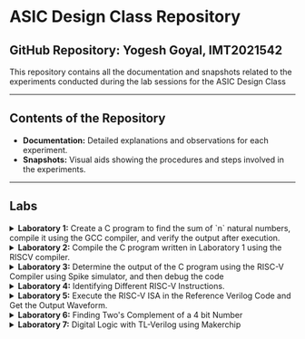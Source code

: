 # ASIC Design Class Repository

## GitHub Repository: Yogesh Goyal, IMT2021542

This repository contains all the documentation and snapshots related to the experiments conducted during the lab sessions for the ASIC Design Class

---

## Contents of the Repository

- **Documentation:** Detailed explanations and observations for each experiment.
- **Snapshots:** Visual aids showing the procedures and steps involved in the experiments.

---

## Labs
<details>
<summary><strong>Laboratory 1:</strong> Create a C program to find the sum of `n` natural numbers, compile it using the GCC compiler, and verify the output after execution.</summary>

### Step-by-Step Procedure:

**Step 1:** Create a new `sum1ton.c` file in the specified directory (asic_flow) in a Linux environment using gedit editor.
![Step 1](./Lab1/1.png)

- Save your C program
![2.png](./Lab1/2.png)

**Step 2:** Compile the source code `sum1ton.c` using gcc compiler (`gcc sum1ton.c`) which will generate an executable a.out file. Run the executable file(`./a.out`) in terminal window to view the output.
![3.png](./Lab1/3.png)

**Observation** 
- Sum of first 100 natural numbers come out to be 5050

</details>

<details>
<summary><strong>Laboratory 2:</strong> Compile the C program written in Laboratory 1 using the RISCV compiler.</summary>

### Step-by-Step Procedure:

# **Compilation using O1 flag**

**Step 1:** Compile `sum1ton.c` using RISCV Compiler using the command given below
```bash
riscv64-unknown-elf-gcc -O1 -mabi=lp64-march=rv64i -o sum1ton.o  sum1ton.c
```

- `riscv64-unknown-elf-gcc`: The compiler for RISC-V 64-bit target.
- `O1`: Applies moderate optimizations for a good balance between performance and compilation time.
- `mabi=lp64`: Specifies the ABI (Application Binary Interface) as LP64, meaning "Long and Pointer are 64-bit."
- `march=rv64i`: Sets the architecture to RISC-V 64-bit with the RV64I instruction set.
- `o sum1ton.o`: Outputs the compiled code to a file named sum1ton.o.
- `sum1ton.c`: The source file to be compiled.


- Also to check whether sum1ton.o has been created or not type the following command
```bash
ls -ltr sum1ton.o
```

![Step 1](./Lab2/5.png)

**Step 2:** To generate the assembly code of the c program written type the following command in a new terminal window
```bash
riscv64-unknown-elf-objdump -d sum1ton.o
```
![Step 1](./Lab2/4.png)

![Step 1](./Lab2/6.png)
- It will give a bunch of assembly language code

**Step 3:** Use pipe less command with the command used in step 2 as shown below which allows us to scroll through the output interactively.

```bash
riscv64-unknown-elf-objdump -d sum1ton.o | less
```
- The assembly version of the C program is displayed. Type /main to navigate to the section of the code related to the main function (int main()).

![Step 1](./Lab2/7.png)
![Step 1](./Lab2/8.png)

- To determine the number of instructions in the "main" section, you can either count each instruction individually or use an alternative method: subtract the address of the first instruction in the subsequent section from the address of the first instruction in the "main" section. Then, divide the result by 4, as each instruction occupies 4 bytes in a byte-addressable memory system.

![Step 1](./Lab2/10.jpg)

- No of instructions in the main function comes out to be (0x101C0 - 0x10184)/4 = 0x3C/4 = 0xF = 15 instructions

# **Compilation using Ofast flag**

**Step 4:** Repeat Step1 and instead of O1 flag use Ofast Flag and follow all the steps after that in the similar manner
```bash
riscv64-unknown-elf-gcc -Ofast -mabi=lp64-march=rv64i -o sum1ton.o  sum1ton.c
```
![Step 1](./Lab2/9.png)
![Step 1](./Lab2/11.jpg)

- Generate the assembly code for the file and observe that the number of bytes utilized decreases from 15 to 12.

**Observation** 
- **O1**: Provides moderate optimizations, balancing performance and compilation time, and adheres strictly to standards.
- **Ofast**: Applies aggressive optimizations for maximum performance, but might break some programs as it may not follow all standards.
</details>

<details>
<summary><strong>Laboratory 3:</strong> Determine the output of the C program using the RISC-V Compiler using Spike simulator, and then debug the code</summary>

### Step-by-Step Procedure:

# **Compilation**

**Step 1:** Compile `sum1ton.c` using RISCV Compiler using the command given below
```bash
riscv64-unknown-elf-gcc -O1 -mabi=lp64-march=rv64i -o sum1ton.o  sum1ton.c
```
**Step 2:** Now we have compiled our program using RISCV compiler and we need to run in order to get the output 
similar to the ./a.out we do using gcc compiler. To do that use Spike Simulator and type the following command 
given below

```bash
spike pk sum1ton.o
```

![Step 1](./Lab3/1.png)

**Observation** 
- We have verified that output is same using the gcc and the riscv compiler

# **Debugging**

## Debugging the Assembly Code

![Step 1](./Lab3/2.png)

To debug the assembly code of your compiled C program using the Spike simulator, follow these steps:

**Step 1:** Run the following command given below
```bash
spike -d pk sum1ton.o
```

- `spike`: The Spike RISC-V simulator.
- `d`: Starts the simulator in debug mode.
- `pk`: Proxy kernel, a small environment that provides minimal OS services.
- `sum1ton.o`: The compiled object file of your C program.

We will let the Spike debugger run until it reaches the 100b0 instruction within the main function by running the command given below. From there, we will proceed with manual debugging, checking the a2 register before and after execution.To move on to next instruction press Enter

```bash
until pc 0 100b0
```
To check a registers Value type the following command 
```bash
reg 0 a2
```

![Step 1](./Lab3/3.png)

**Observation**
- Notably, the lui a2, 0x1 instruction changes the a2 register's value from `0x0000000000000000` to `0x0000000000001000`.

Next, we will manually debug the instruction addi sp, sp, -16, which reduces the stack pointer (sp) by 16. To do this run all the instructions till 100b8 by using the following command
```bash
until pc 0 100b8
```
To check stack pointer's Value type the following command 
```bash
reg 0 sp
```
![Step 1](./Lab3/4.png)

![Step 1](./Lab3/5.jpeg) 
![Step 1](./Lab3/6.jpeg)

**Observation**
- In the assembly code, it's evident that the stack pointer's value is being decreased by `0x10` in hexadecimal notation. This hexadecimal value translates to a reduction of 16 in decimal notation. Thus, the stack pointer is effectively being reduced by `16` units in decimal form.

</details>

<details>
<summary><strong>Laboratory 4:</strong> Identifying Different RISC-V Instructions.</summary>

![Step 1](./Lab4/1.png)

# RISC-V Instruction Formats


**RISC-V architecture employs a variety of instruction formats to accommodate different types of operations. The six main formats are R-Type, I-Type, S-Type, B-Type, U-Type, and J-Type, each tailored for specific purposes like arithmetic, logical operations, immediate values, branching, memory access, and jumps. Below is a brief description of each format and its usage**

## R Type
- 'R' stands for register which means that operations are carried on the Registers and not on memory location
- This format encompasses arithmetic and logical operations.
- Suitable for operations involving three registers.
- The R-type format includes fields for two source registers, one destination register, a function code, and an opcode.
  - **Examples:** ADD, SUB, OR, XOR, AND etc.
  - **Format:**
    ```
    funct7 (7 bits): Function code for more instruction details.
    rs2 (5 bits): Second source register.
    rs1 (5 bits): First source register.
    funct3 (3 bits): Function code for basic instruction details.
    rd (5 bits): Destination register.
    opcode (7 bits): Base operation code for R-type instructions.
    ```

## I Type
- I stand for immediate which means that operations use Registers and Immediate value for their execution and are not related with memory location
- Commonly used for arithmetic with immediate values, load operations, and certain branch instructions.
- The I-type format includes fields for a source register, destination register, an immediate value, a function code, and an opcode.
  - **Format:**
    ```
    immediate (12 bits): Immediate value for operations.
    rs1 (5 bits): Source register.
    funct3 (3 bits): Function code for instruction details.
    rd (5 bits): Destination register.
    opcode (7 bits): Base operation code for I-type instructions.
    ```

## S Type
- S stands for Store, meaning it stores register values into memory.
- The S-type format includes fields for two source registers, an immediate value for the memory offset, a function code, and an opcode.
  - **Format:**
    ```
    imm[11:5] (7 bits): Upper 7 bits of the immediate value.
    rs2 (5 bits): Second source register (data to be stored).
    rs1 (5 bits): First source register (base address register).
    funct3 (3 bits): Function code for instruction details.
    imm[4:0] (5 bits): Lower 5 bits of the immediate value.
    opcode (7 bits): Base operation code for S-type instructions.
    ```

## B Type
- B-type instructions manage conditional branch operations, altering the flow of execution based on comparisons between two registers.
- The B-type format includes fields for two source registers, an immediate value for the branch offset, a function code, and an opcode.
  - **Format:**
    ```
    imm[12] (1 bit): The 12th bit of the immediate value.
    imm[10:5] (6 bits): The 10th to 5th bits of the immediate value.
    rs2 (5 bits): Second source register.
    rs1 (5 bits): First source register.
    funct3 (3 bits): Function code for instruction details.
    imm[4:1] (4 bits): The 4th to 1st bits of the immediate value.
    imm[11] (1 bit): The 11th bit of the immediate value.
    opcode (7 bits): Base operation code for B-type instructions.
    ```

## U Type
- U-type instructions deal with large immediate values, typically for loading upper immediate values or computing addresses.
- The U-type format includes fields for a destination register, a large immediate value, and an opcode.
  - **Format:**
    ```
    immediate[31:12] (20 bits): The upper 20 bits of the immediate value.
    rd (5 bits): Destination register.
    opcode (7 bits): Base operation code for U-type instructions.
    ```

## J Type
- J-type instructions handle jump operations, allowing for altering the program control flow by jumping to a specific address.
- These are used for unconditional jumps, such as calling functions or implementing loops.
  - **Format:**
    ```
    imm[20] (1 bit): The 20th bit of the immediate value.
    imm[10:1] (10 bits): The 10th to 1st bits of the immediate value.
    imm[11] (1 bit): The 11th bit of the immediate value.
    imm[19:12] (8 bits): The 19th to 12th bits of the immediate value.
    rd (5 bits): Destination register where the return address is stored.
    opcode (7 bits): Operation code for J-type instructions.
    ```

## Analyzing and Decoding each Instruction given to us
```
ADD r0, r1, r2
SUB r2, r0, r1
AND r1, r0, r2
OR r8, r1, r5
XOR r8, r0, r4
SLT r0, r1, r4
ADDI r2, r2, 5
SW r2, r0, 4
SRL r6, r1, r1
BNE r0, r0, 20
BEQ 10, r0, 15
LW r3, r1, 2
SLL r5, r1, r1
```
```
1. ADD r0, r1, r2
```
- Opcode for ADD = 0110011
- rd = r0 = 00000
- rs1 = r1 = 00001
- rs2 = r2 = 00010
- func3 = 000
- func7 = 0000000
- Instruction Type- R Type
- **32-bit Instruction:** `0000000_00010_00001_000_00000_0110011`
```
2. SUB r2, r0, r1
```
- Opcode for SUB = 0110011
- rd = r2 = 00010
- rs1 = r0 = 00000
- rs2 = r1 = 00001
- func3 = 000
- func7 = 0100000
- Instruction Type- R Type
- **32-bit Instruction:** `0100000_00001_00000_000_00010_0110011`
```
3. AND r1, r0, r2
```
- Opcode for AND = 0110011
- rd = r1 = 00001
- rs1 = r0 = 00000
- rs2 = r2 = 00010
- func3 = 111
- func7 = 0000000
- Instruction Type- R Type
- **32-bit Instruction:** `0000000_00010_00000_111_00001_0110011`
```
4. OR r8, r1, r5
```
- Opcode for OR = 0110011
- rd = r8 = 01000
- rs1 = r1 = 00001
- rs2 = r5 = 00101
- func3 = 110
- func7 = 0000000
- Instruction Type- R Type
- **R Type 32-bit Instruction:** `0000000_00101_00001_110_01000_0110011`
```
5. XOR r8, r0, r4
```
- Opcode for XOR = 0110011
- rd = r8 = 01000
- rs1 = r0 = 00000
- rs2 = r4 = 00100
- func3 = 100
- func7 = 0000000
- Instruction Type- R Type
- **32-bit Instruction:** `0000000_00100_00000_100_01000_0110011`
```
6. SLT r0, r1, r4
```
- Opcode for SLT = 0110011
- rd = r0 = 00000
- rs1 = r1 = 00001
- rs2 = r4 = 00100
- func3 = 010
- func7 = 0000000
- Instruction Type- R Type
- **32-bit Instruction:** `0000000_00100_00001_010_00000_0110011`
```
7. ADDI r2, r2, 5
```
- Opcode for ADDI = 0010011
- rd = r2 = 00010
- rs1 = r2 = 00010
- imm = 000000000101
- func3 = 000
- Instruction Type- I Type
- **I Type 32-bit Instruction:** `000000000101_00010_000_00010_0010011`
```
8. SW r2, r0, 4
```
- Opcode for SW = 0100011
- rs1 = r0 = 00000
- rs2 = r2 = 00010
- imm = 0000000 0100
- func3 = 010
- Instruction Type- S Type
- **32-bit Instruction:** `0000000_00010_00000_010_00100_0100011`
```
9. SRL r6, r1, r1
```
- Opcode for SRL = 0110011
- rd = r6 = 00110
- rs1 = r1 = 00001
- rs2 = r1 = 00001
- func3 = 101
- func7 = 0000000
- Instruction Type- R Type
- **32-bit Instruction:** `0000000_00001_00001_101_00110_0110011`
```
10. BNE r0, r0, 20
```
- Opcode for BNE = 1100011
- rs1 = r0 = 00000
- rs2 = r0 = 00000
- imm[12:1] = 20 = 000000010100
- func3 = 001
- Instruction Type- B Type
- **32-bit Instruction:** `0_000001_00000_00000_001_0100_0_1100011`
```
11. BEQ r0, r0, 15
```
- Opcode for BEQ = 1100011
- rs1 = r0 = 00000
- rs2 = r0 = 00000
- Imm[12:1] = 15 = 000000001111
- func3 = 000
- Instruction Type- B Type
- **32-bit Instruction:** `0_000000_00000_00000_000_1111_0_1100011`
```
12. LW r3, r1, 2
```
- Opcode for LW = 0000011
- rd = r3 = 00011
- rs1 = r1 = 00001
- imm = 000000000010
- func3 = 010
- Instruction Type- I Type
- **32-bit Instruction:** `000000000010_00001_010_00011_0000011`
```
13. SLL r5, r1, r1
```
- Opcode for SLL = 0110011
- rd = r5 = 00101
- rs1 = r1 = 00001
- rs2 = r1 = 00001
- func3 = 001
- func7 = 0000000
- Instruction Type- R Type
- **32-bit Instruction:** `0000000_00001_00001_001_00101_0110011`

| Instruction | Type | 32-bit Representation                      | Hexadecimal Notation  |
|-------------|------|-------------------------------------------|-----------------------|
| ADD r0, r1, r2 | R    | 0000000_00010_00001_000_00000_0110011     | 0x00208033            |
| SUB r2, r0, r1 | R    | 0100000_00001_00000_000_00010_0110011     | 0x40100133            |
| AND r1, r0, r2 | R    | 0000000_00010_00000_111_00001_0110011     | 0x002070B3            |
| OR r8, r1, r5  | R    | 0000000_00101_00001_110_01000_0110011     | 0x0050E433            |
| XOR r8, r0, r4 | R    | 0000000_00100_00000_100_01000_0110011     | 0x00404433            |
| SLT r0, r1, r4 | R    | 0000000_00100_00001_010_00000_0110011     | 0x0040A033            |
| ADDI r2, r2, 5 | I    | 000000000101_00010_000_00010_0010011      | 0x00510113            |
| SW r2, r0, 4   | S    | 0000000_00010_00000_010_00100_0100011     | 0x00202223            |
| SRL r6, r1, r1 | R    | 0000000_00001_00001_101_00110_0110011     | 0x0010D333            |
| BNE r0, r0, 20 | B    | 0_000001_00000_00000_001_0100_0_1100011   | 0x02001463            |
| BEQ r0, r0, 15 | B    | 0_000000_00000_00000_000_1111_0_1100011   | 0x00000F63            |
| LW r3, r1, 2   | I    | 000000000010_00001_010_00011_0000011      | 0x0020A183            |
| SLL r5, r1, r1 | R    | 0000000_00001_00001_001_00101_0110011     | 0x001092B3            |

</details>

<details>
<summary><strong>Laboratory 5:</strong> Execute the RISC-V ISA in the Reference Verilog Code and Get the Output Waveform.</summary>

---
##### As illustrated in the figure below, all the instructions in the provided Verilog file are hardcoded. This means that, instead of adhering to the standard RISC-V bit patterns, the designer has implemented custom bit patterns for each instruction.

<img src="./Lab5/13.png" alt="description" width="500"/>



### Differences between Standard RISC-V ISA and Hardcoded ISA

| Operation           | Standard RISC-V ISA | Hardcoded ISA   |
|---------------------|---------------------|-----------------|
| ADD R6, R2, R1      | 32'h00110333         | 32'h02208300    |
| SUB R7, R1, R2      | 32'h402083b3         | 32'h02209380    |
| AND R8, R1, R3      | 32'h0030f433         | 32'h0230a400    |
| OR R9, R2, R5       | 32'h005164b3         | 32'h02513480    |
| XOR R10, R1, R4     | 32'h0040c533         | 32'h0240c500    |
| SLT R1, R2, R4      | 32'h0045a0b3         | 32'h02415580    |
| ADDI R12, R4, 5     | 32'h004120b3         | 32'h00520600    |
| BEQ R0, R0, 15      | 32'h00000f63         | 32'h00f00002    |
| SW R3, R1, 2        | 32'h0030a123         | 32'h00209181    |
| LW R13, R1, 2       | 32'h0020a683         | 32'h00208681    |
| SRL R16, R14, R2    | 32'h0030a123         | 32'h00271803    |
| SLL R15, R1, R2     | 32'h002097b3         | 32'h00208783    |

### Custom Instructions provided in previous task

| Instruction    | Type | 32-bit Representation                | Hexadecimal Notation |
|----------------|------|--------------------------------------|----------------------|
| ADD r0, r1, r2 | R    | 0000000_00010_00001_000_00000_0110011 | 0x00208033           |
| SUB r2, r0, r1 | R    | 0100000_00001_00000_000_00010_0110011 | 0x40100133           |
| AND r1, r0, r2 | R    | 0000000_00010_00000_111_00001_0110011 | 0x002070B3           |
| OR r8, r1, r5  | R    | 0000000_00101_00001_110_01000_0110011 | 0x0050E433           |
| XOR r8, r0, r4 | R    | 0000000_00100_00000_100_01000_0110011 | 0x00404433           |
| SLT r0, r1, r4 | R    | 0000000_00100_00001_010_00000_0110011 | 0x0040A033           |
| ADDI r2, r2, 5 | I    | 000000000101_00010_000_00010_0010011  | 0x00510113           |
| SW r2, r0, 4   | S    | 0000000_00010_00000_010_00100_0100011 | 0x00202223           |
| SRL r6, r1, r1 | R    | 0000000_00001_00001_101_00110_0110011 | 0x0010D333           |
| BNE r0, r0, 20 | B    | 0_000001_00000_00000_001_0100_0_1100011 | 0x02001463           |
| BEQ r0, r0, 15 | B    | 0_000000_00000_00000_000_1111_0_1100011 | 0x00000F63           |
| LW r3, r1, 2   | I    | 000000000010_00001_010_00011_0000011  | 0x0020A183           |
| SLL r5, r1, r1 | R    | 0000000_00001_00001_001_00101_0110011 | 0x001092B3           |


## **Functional Simulation**

*NOTE:* Here we have used Verilog code and the testbench of RISC-V from the GitHub repository [iiitb_rv32i](https://github.com/vinayrayapati/rv32i/tree/main).

1. Clone the Repository and change the directory as follows
    ```bash
   git clone https://github.com/vinayrayapati/iiitb_rv32i
    cd rv32i  
   ```


2. To compile the Verilog code, use the following command:
   ```bash
   iverilog -o iiitb_rv32i iiitb_rv32i.v iiitb_rv32i_tb.v
   ```

3. Run this command to execute the test bench and generate a .vcd file:
     ```bash
    vvp iiitb_rv32i
   ```
4. View the Test Bench in GTKWave:

    ```bash
    gtkwave iiitb_rv32i.vcd
    ```
![Step 1](./Lab5/1.png)
![Step 1](./Lab5/2.png)

### Output Waveform
The output waveform illustrates the execution of instructions within a 5-stage pipelined architecture.


Outputs
```
1. ADD R6, R2, R1
```
![Step 1](./Lab5/3.png)

```
2. SUB R7, R1, R2
```
![Step 1](./Lab5/4.png)

```
3. AND R8, R1, R3
```
![Step 1](./Lab5/5.png)

```
4. OR R9, R2, R5
```
![Step 1](./Lab5/6.png)

```
5. XOR R10, R1, R4
```
![Step 1](./Lab5/7.png)

```
6. SLT R1, R2, R4
```
![Step 1](./Lab5/8.png)

```
7. ADDI R12, R4, 5
```
![Step 1](./Lab5/9.png)

```
8. BEQ R0, R0, 15
```
![Step 1](./Lab5/10.png)

```
9. SW R3, R1, 2
```
![Step 1](./Lab5/11.png)
```

10. LW R13, R1, 2
```
![Step 1](./Lab5/12.png)

**Observation**:- We observe a variation between bit pattern of RISCV code and hardcoded ISA.
</details>

<details>
<summary><strong>Laboratory 6:</strong> Finding Two's Complement of a 4 bit Number</summary>

# Twosify: Two's Compliment of a number
### Understanding Two's Complement

Two's complement is a mathematical operation on binary numbers, often used to represent signed integers in computing. To find the two's complement of a binary number:

1. **Invert all the bits** (change 0 to 1 and 1 to 0).
2. **Add 1** to the least significant bit (LSB) of the inverted number.

### Step-by-Step Procedure:

# **Calculation of Two's Complement**

## Compilation using gcc

**Step 1:** Create a new `twosify.c` file in the specified directory (asic_flow) in a Linux environment using gedit editor and save your c program. You can find the c program here `Lab6/twosify.c`
![Step 1](./Lab6/1.png)

**Step 2:** Compile the c program using the gcc compiler using the command below
```bash
gcc twosify.c
```
**Step 3:** Now the run the executable file (a.out) using the following command
```bash
./a.out
```
![Step 1](./Lab6/2.png)

## Compliation using RISCV Compiler

**Step 1:** Compile `twosify.c` using the RISCV Compiler with the command below:
```bash
riscv64-unknown-elf-gcc -Ofast -mabi=lp64 -march=rv64i -o twosify.o twosify.c
```
![Step 2](./Lab6/4.png)
**Step 2:** After compiling the program using the RISCV compiler, run it to obtain the output. Similar to how you would use ./a.out with the GCC compiler, use the Spike Simulator with the following command:

```bash
spike pk twosify.o
```
![Step 2](./Lab6/5.png)

**Observation**:- We can observe the output that is the two's compliment of number `3` is verified and coming the same using gcc and the riscv compiler.
</details>

<details>
<summary><strong>Laboratory 7:</strong> Digital Logic with TL-Verilog using Makerchip </summary>

## Combinational Circuits in TL-Verilog

**Introduction to TL-Verilog and Makerchip:**
Makerchip supports the Transaction-Level Verilog (TL-Verilog) standard, which represents a significant advancement by removing the need for the legacy features of traditional Verilog and introducing a more streamlined syntax. TL-Verilog enhances design efficiency by adding powerful constructs for pipelines and transactions, making it easier to develop complex digital circuits.


### 1. Inverter
Code is given below
```tl-verilog
$out = ! $in;
```
The generated block diagram and waveforms are as shown

![Step 2](./Lab7/1.png)


### 2. 2-Input And Gate(&&)
Code is given below
```tl-verilog
$out = $in1 && $in2;
```
The generated block diagram and waveforms are as shown

![Step 2](./Lab7/2.png)

### 3. 2-Input OR Gate
Code is given below
```tl-verilog
$out = $in1 || $in2;
```
The generated block diagram and waveforms are as shown

![Step 2](./Lab7/3.png)

### 4. 2-Input XOR Gate
Code is given below
```tl-verilog
$out = $in1 ^ $in2;
```
The generated block diagram and waveforms are as shown

![Step 2](./Lab7/4.png)

### 5. Arithmetic Operation on Vectors
Code is given below
```tl-verilog
$out[4:0] = $in1[3:0] + $in2[3:0];
```
The generated block diagram and waveforms are as shown

![Step 2](./Lab7/5.png)

### 6. 2:1 MUX
Code is given below
```tl-verilog
$out = $sel ? $in1 : $in0;
```
The generated block diagram and waveforms are as shown

![Step 2](./Lab7/6.png)

### 7. 2:1 MUX Using Vectors
Code is given below
```tl-verilog
$out[7:0] = $sel ? $in1[7:0] : $in0[7:0];
```
The generated block diagram and waveforms are as shown

![Step 2](./Lab7/7.png)

### 8. Combinational Calculator Implementation in TL-Verilog

**Calculator Overview:**
In this section, we demonstrate a basic combinational calculator implemented using TL-Verilog on the Makerchip platform. The calculator performs four fundamental arithmetic operations: addition, subtraction, multiplication, and division.

```tl-verilog
$val1[31:0] = $rand1[3:0];
$val2[31:0] = $rand2[3:0];

$sum[31:0]  = $val1[31:0] + $val2[31:0];
$diff[31:0] = $val1[31:0] - $val2[31:0];
$prod[31:0] = $val1[31:0] * $val2[31:0];
$quot[31:0] = $val1[31:0] / $val2[31:0];

$out[31:0]  = $sel[1] ? ($sel[0] ? $quot[31:0] : $prod[31:0])
                      : ($sel[0] ? $diff[31:0] : $sum[31:0]);
```
Description: 
In this code snippet, two random 4-bit values, `$rand1[3:0]` and `$rand2[3:0]`, are assigned to the 32-bit variables `$val1[31:0]` and `$val2[31:0]`, respectively. The calculator then performs four arithmetic operations on these values:

The result of one of these operations is selected by a multiplexer (MUX), controlled by the selection bits `$sel[1:0]`. The MUX determines which operation's output is assigned to `$out[31:0]`.

The generated block diagram and waveforms are as shown
![Step 2](./Lab7/8.png)

#### **Observation**:- The following screenshot shows the implementation of the combinational circuit using the code above on the Makerchip platform. It also displays the generated block diagram and the simulation waveform, providing insight into the circuit's operation.

## Sequential Circuits in TL-Verilog

A sequential circuit is a type of digital circuit that uses memory components to retain data, enabling it to generate outputs based on both the current inputs and the circuit's prior state. This distinguishes it from combinational circuits, where the output is solely determined by the present inputs without any regard to past activity. Sequential circuits rely on feedback loops and storage elements like flip-flops or registers to keep track of their internal state over time. This internal state, combined with the present input, influences the circuit's behavior, allowing it to perform tasks that require a history of previous inputs or operations, such as counting, storing data, or sequencing events.

### 1. Fibbonacci Series
- Next Value is the sum of previous two values
![Step 2](./Lab7/9.png)

Code is given below
```tl-verilog
$reset = *reset;
$num[31:0] = $reset ? 1 : (>>1$num + >>2$num);
```
The generated block diagram and waveforms are as shown

![Step 2](./Lab7/10.png)

### 2. Free Running Counter
- Next Value increments by 1 of the previous value
![Step 2](./Lab7/11.png)

Code is given below
```tl-verilog
$reset = *reset;
$cnt[31:0] = $reset ? 0 : (>>1$cnt + 1);
```
The generated block diagram and waveforms are as shown

![Step 2](./Lab7/12.png)

### 3. Sequential Calculator
- Works the same way as combinational calculator but mimics real scenario in which the result of the previous operation is considered as one of the operand for the next operation. Upon reset the result becomes zero.


Code is given below
```tl-verilog
$reset = *reset;
   
$val1[31:0] = >>1$out;
$val2[31:0] = $rand[3:0];
   
$sum[31:0] =  $val1[31:0] +  $val2[31:0];
$diff[31:0] =  $val1[31:0] -  $val2[31:0];
$prod[31:0] =  $val1[31:0] *  $val2[31:0];
$quot[31:0] =  $val1[31:0] /  $val2[31:0];
   
   
$out[31:0] = $reset ? 32'h0 : ($choose[1] ? ($choose[0] ? $quot : $prod):($choose[0] ? $diff : $sum));

```
The generated block diagram and waveforms are as shown

![Step 2](./Lab7/13.png)
